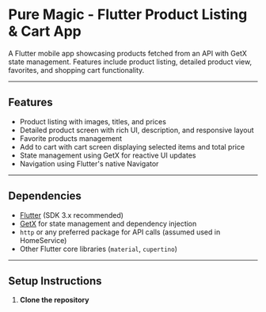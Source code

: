 # Pure Magic - Flutter Product Listing & Cart App

A Flutter mobile app showcasing products fetched from an API with GetX state management. Features include product listing, detailed product view, favorites, and shopping cart functionality.

---

## Features

- Product listing with images, titles, and prices
- Detailed product screen with rich UI, description, and responsive layout
- Favorite products management
- Add to cart with cart screen displaying selected items and total price
- State management using GetX for reactive UI updates
- Navigation using Flutter's native Navigator

---

## Dependencies

- [Flutter](https://flutter.dev/) (SDK 3.x recommended)
- [GetX](https://pub.dev/packages/get) for state management and dependency injection
- `http` or any preferred package for API calls (assumed used in HomeService)
- Other Flutter core libraries (`material`, `cupertino`)

---

## Setup Instructions

1. **Clone the repository**